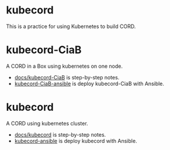 # kubecord
This is a practice for using Kubernetes to build CORD. 

# kubecord-CiaB
A CORD in a Box using kubernetes on one node.
- [docs/kubecord-CiaB](docs/kubecord-CiaB/) is step-by-step notes.
- [kubecord-CiaB-ansible](#kubecord-CiaB-ansible) is deploy kubecord-CiaB with Ansible.

# kubecord
A CORD using kubernetes cluster.
- [docs/kubecord](docs/kubecord/) is step-by-step notes.
- [kubecord-ansible](#kubecord-ansible) is deploy kubecord with Ansible.
